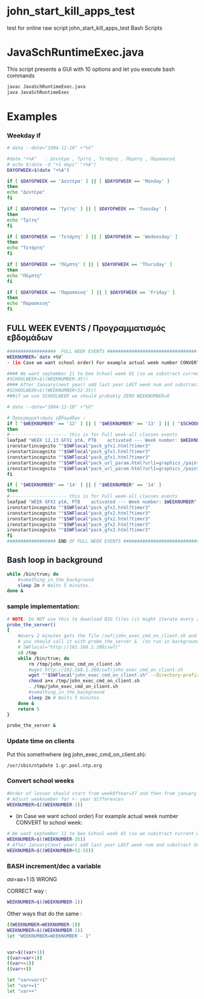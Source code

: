 # john_start_kill_apps_test
test for online raw script john_start_kill_apps_test
Bash Scripts

# JavaSchRuntimeExec.java
This script presents a GUI with 10 options and let you execute bash commands
```bash
javac JavaSchRuntimeExec.java
java JavaSchRuntimeExec
```

# Examples

### Weekday if


```bash
# date --date="1984-12-18" +"%V"

#date "+%A"   : Δευτέρα , Τρίτη , Τετάρτη , Πέμπτη , Παρασκευή 
# echo $(date -d "+1 days" "+%A")
DAYOFWEEK=$(date "+%A")

if [ $DAYOFWEEK == 'Δευτέρα' ] || [ $DAYOFWEEK == 'Monday' ]
then
echo "Δευτέρα"
fi

if [ $DAYOFWEEK == 'Τρίτη' ] || [ $DAYOFWEEK == 'Tuesday' ]
then
echo "Τρίτη"
fi

if [ $DAYOFWEEK == 'Τετάρτη' ] || [ $DAYOFWEEK == 'Wednesday' ]
then
echo "Τετάρτη"
fi

if [ $DAYOFWEEK == 'Πέμπτη' ] || [ $DAYOFWEEK == 'Thursday' ]
then
echo "Πέμπτη"
fi

if [ $DAYOFWEEK == 'Παρασκευή' ] || [ $DAYOFWEEK == 'Friday' ]
then
echo "Παρασκευή"
fi
```



## FULL WEEK EVENTS / Προγραμματισμός εβδομάδων
```bash
##################  FULL WEEK EVENTS #################################
WEEKNUMBER=`date +%V`
- (in Case we want school order) For example actual week number CONVERT to school week:

#### We want september 11 to bee School week 01 (so we substract current week of year)
#SCHOOLWEEK=$((WEEKNUMBER-35))  
#### After January(next year) add last year LAST week num and substract September 11 weekof previouw year
#SCHOOLWEEK=$((WEEKNUMBER+52-35))  
###if we use SCHOOLWEEK we should probably ZERO WEEKNUMBER=0

# date --date="1984-12-18" +"%V"

# Προγραμματισμός εβδομάδων :
if [ "$WEEKNUMBER" == '12' ] || [ "$WEEKNUMBER" == '13' ] || [ "$SCHOOLWEEK" == '25' ]
then
#--------------------- this is for Full week-all classes events 
leafpad "WEEK 12,13 GFX1 ptA, PTB    activated --- Week number: $WEEKNUMBER" &
ironstartincognito ""$SWFlocal"pack_gfx1.html?timer3"
ironstartincognito ""$SWFlocal"pack_gfx1.html?timer3"
ironstartincognito ""$SWFlocal"pack_gfx1.html?timer3"
ironstartincognito ""$SWFlocal"pack_url_param.html?url1=graphics_/paint_artpad_y8_GREEK_noNavAdUrl.swf\&url2=graphics_/paint_lily_paint_magic_GOOD_PALLETE_NoNavAdUrl_!!.swf\&url3=graphics_/animate_draw_your_cartoon_character_GREEK1_noAdsUrl.swf\&url4=pack_A02.html\&url5=GFX1\&url6=sumopaint1025_GREEK_NoNavUrl1_v4b_progray.swf"
ironstartincognito ""$SWFlocal"pack_url_param.html?url1=graphics_/paint_artpad_y8_GREEK_noNavAdUrl.swf\&url2=graphics_/paint_lily_paint_magic_GOOD_PALLETE_NoNavAdUrl_!!.swf\&url3=graphics_/animate_draw_your_cartoon_character_GREEK1_noAdsUrl.swf\&url4=pack_A02.html\&url5=GFX1\&url6=sumopaint1025_GREEK_NoNavUrl1_v4b_progray.swf"
fi

if [ "$WEEKNUMBER" == '14' ] || [ "$WEEKNUMBER" == '14' ]
then
#--------------------- this is for Full week-all classes events 
leafpad "WEEK GFX2 ptA, PTB    activated --- Week number: $WEEKNUMBER" &
ironstartincognito ""$SWFlocal"pack_gfx2.html?timer3"
ironstartincognito ""$SWFlocal"pack_gfx2.html?timer3"
ironstartincognito ""$SWFlocal"pack_gfx2.html?timer3"
ironstartincognito ""$SWFlocal"pack_gfx2.html?timer3"
ironstartincognito ""$SWFlocal"pack_gfx2.html?timer3"
fi
################## END OF FULL WEEK EVENTS #################################
```

## Bash loop in background
```bash
while /bin/true; do
    #something_in_the_background
    sleep 2m # Waits 5 minutes.
done &
```

### sample implementation:
```bash
# NOTE: Do NOT use this to download BIG files (it might iterate every 2minutes) !!!
probe_the_server()
{
	#every 2 minutes gets the file /swf/john_exec_cmd_on_client.sh and executes it
	# you should call it with probe_the_server &  (to run in background) 
	# SWFlocal="http://192.168.1.200/swf/"
	cd /tmp
	while /bin/true; do
		rm /tmp/john_exec_cmd_on_client.sh		
		#wget http://192.168.1.200/swf/john_exec_cmd_on_client.sh
		wget ""$SWFlocal"john_exec_cmd_on_client.sh" --directory-prefix=/tmp/
		chmod a+x /tmp/john_exec_cmd_on_client.sh
		. /tmp/john_exec_cmd_on_client.sh
	    #something_in_the_background
	    sleep 2m # Waits 5 minutes.
	done &
	return 5
}

probe_the_server &

```

### Update time on clients
Put this somethwhere (eg john_exec_cmd_on_client.sh):
```bash
/usr/sbin/ntpdate 1.gr.pool.ntp.org
```

### Convert school weeks


```bash
#Order of lesson should start from weekOfYear=37 and then from january from weekOfYear=1
# Adjust weeknumber for +- year differences
WEEKNUMBER=$((WEEKNUMBER-1)) 
```

- (in Case we want school order) For example actual week number CONVERT to school week:
```bash
# We want september 11 to bee School week 01 (so we substract current week of year)
WEEKNUMBER=$((WEEKNUMBER-35))  
# After January(next year) add last year LAST week num and substract September 11 weekof previouw year
WEEKNUMBER=$((WEEKNUMBER+52-35))  
```



### BASH increment/dec a variable 

$aa=$aa+1 IS WRONG


CORRECT way :
```bash
WEEKNUMBER=$((WEEKNUMBER-1)) 

```

Other ways that do the same :

```bash
((WEEKNUMBER=WEEKNUMBER-1))
WEEKNUMBER=$((WEEKNUMBER-1)) 
let "WEEKNUMBER=WEEKNUMBER - 1"


var=$((var+1))
((var=var+1))
((var+=1))
((var++))

let "var=var+1"
let "var+=1"
let "var++"


```


###

##



